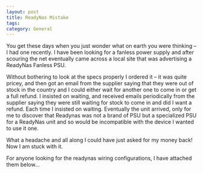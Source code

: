 ```yaml
---
layout: post
title: ReadyNas Mistake
tags: 
category: General
--- 
```

You get these days when you just wonder what on earth you were thinking – I had one recently. I have been looking for a fanless power supply and after scouring the net eventually came across a local site that was advertising a ReadyNas Fanless PSU.

Without bothering to look at the specs properly I ordered it – it was quite pricey, and then got an email from the supplier saying that they were out of stock in the country and I could either wait for another one to come in or get a full refund. I insisted on waiting, and received emails periodically from the supplier saying they were still waiting for stock to come in and did I want a refund. Each time I insisted on waiting. Eventually the unit arrived, only for me to discover that Readynas was not a brand of PSU but a specialized PSU for a ReadyNas unit and so would be incompatible with the device I wanted to use it one.

What a headache and all along I could have just asked for my money back! Now I am stuck with it.

For anyone looking for the readynas wiring configurations, I have attached them below…


